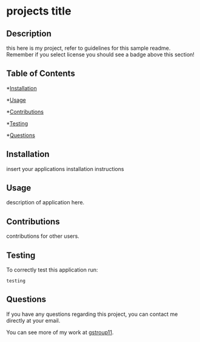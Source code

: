 # projects title 
  

  ## Description

  this here is my project, refer to guidelines for this sample readme.  Remember if you select license you should see a badge above this section!
  

  ## Table of Contents

  *[Installation](#installation)

  *[Usage](#usage)
    
  *[Contributions](#contributions)

  *[Testing](#testing)

  *[Questions](#Questions)

  ## Installation

  insert your applications installation instructions

  ## Usage

  description of application here.

  

  ## Contributions

  contributions for other users.

  ## Testing

  To correctly test this application run:

  ```
  testing
  ```

  ## Questions

  If you have any questions regarding this project, you can contact me directly at your email.

  You can see more of my work at [gstroup11](https://github.com/gstroup11/).

